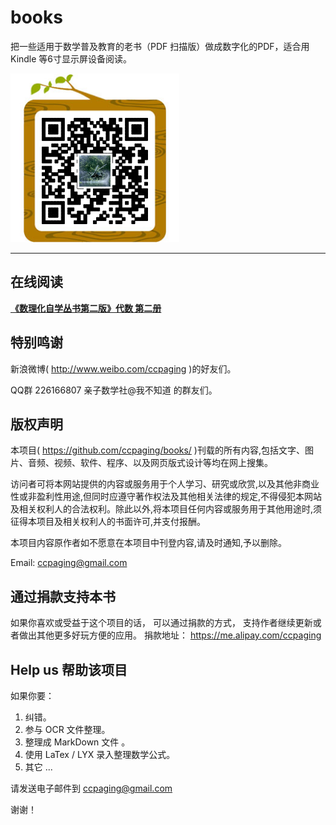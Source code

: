 books
=====

把一些适用于数学普及教育的老书（PDF 扫描版）做成数字化的PDF，适合用 Kindle 等6寸显示屏设备阅读。

![image](images/qrc.png) 

----

在线阅读
----

[**《数理化自学丛书第二版》代数 第二册**](Algebra2/00-index.html)

特别鸣谢
----

新浪微博( <http://www.weibo.com/ccpaging> )的好友们。

QQ群 226166807 亲子数学社@我不知道 的群友们。

版权声明
----
本项目( <https://github.com/ccpaging/books/> )刊载的所有内容,包括文字、图片、音频、视频、软件、程序、以及网页版式设计等均在网上搜集。

访问者可将本网站提供的内容或服务用于个人学习、研究或欣赏,以及其他非商业性或非盈利性用途,但同时应遵守著作权法及其他相关法律的规定,不得侵犯本网站及相关权利人的合法权利。除此以外,将本项目任何内容或服务用于其他用途时,须征得本项目及相关权利人的书面许可,并支付报酬。

本项目内容原作者如不愿意在本项目中刊登内容,请及时通知,予以删除。

Email: <ccpaging@gmail.com>

通过捐款支持本书
----
如果你喜欢或受益于这个项目的话， 可以通过捐款的方式， 支持作者继续更新或者做出其他更多好玩方便的应用。 
捐款地址： <https://me.alipay.com/ccpaging>

Help us 帮助该项目
----
如果你要：  
1. 纠错。  
2. 参与 OCR 文件整理。  
3. 整理成 MarkDown 文件  。
4. 使用 LaTex / LYX 录入整理数学公式。  
5. 其它 ...  

请发送电子邮件到 <ccpaging@gmail.com>

谢谢！

